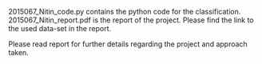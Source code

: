 2015067_Nitin_code.py contains the python code for the classification.
2015067_Nitin_report.pdf is the report of the project.
Please find the link to the used data-set in the report. 

Please read report for further details regarding the project and approach taken. 
